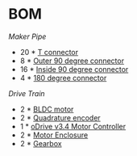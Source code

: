 BOM
===

*Maker Pipe*

* 20 * [T connector](https://www.makerpipe.com/shop/maker-pipe-conduit-t-connector)
* 8 * [Outer 90 degree connector](https://www.makerpipe.com/shop/90-degree-connector-pre-sale)
* 16 * [Inside 90 degree connector](https://www.makerpipe.com/shop/90-degree-connector-pre-sale)
* 4 * [180 degree connector](https://www.makerpipe.com/shop/180-degree-connector)

*Drive Train*

* 2 * [BLDC motor](https://odriverobotics.com/shop/odrive-custom-motor-d5065)
* 2 * [Quadrature encoder](https://odriverobotics.com/shop/cui-amt-102)
* 1 * [oDrive v3.4 Motor Controller](https://odriverobotics.com/shop/odrive-v35)
* 2 * [Motor Enclosure](https://cad.onshape.com/documents/6668fd76e2dbada55127ed36/w/1e8250b1f83ac970e8ac258d/e/d9d08ef906d47e24e628fb72)
* 2 * [Gearbox](https://www.aliexpress.com/item/High-Torque-Ratio-36-1-Planetary-Gear-Reducer-For-NEMA23-Stepper-Motor-High-Precision-Low-Noise/32764813940.html?spm=a2g0s.9042311.0.0.jpiybo)
